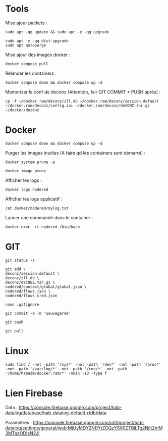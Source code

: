 # Tools
Mise ajour packets :
```
sudo apt -qq update && sudo apt -y -qq upgrade 
```
```
sudo apt -y -qq dist-upgrade
sudo apt autopurge
```
Mise ajour des images docker :
```
docker compose pull
```
Relancer les containers :
```
docker compose down && docker compose up -d
```
Memoriser la conf de deconz (Attention, fair GIT COMMIT + PUSH après) :
```
cp -f ~/docker.ram/deconz/zll.db ~/docker.ram/deconz/session.default ~/docker.ram/deconz/config.ini ~/docker.ram/deconz/deCONZ.tar.gz ~/docker/deconz
```


# Docker
```
docker compose down && docker compose up -d
```
Purger les images inutiles (A faire qd les containers sont démarré) :
```
docker system prune -a
```
```
docker image prune
```
Afficher les logs :
```
docker logs nodered
```

Afficher les logs applicatif :
```
cat docker/nodered/mylog.txt
```

Lancer une commande dans le container :
```
docker exec -it nodered /bin/bash
```

# GIT
```
git status -s
```
```
git add \
deconz/session.default \
deconz/zll.db \
deconz/deCONZ.tar.gz \
nodered/context/global/global.json \
nodered/flows.json \
nodered/flows_cred.json
```
```
nano .gitignore
```
```
git commit -a -m 'Sauvegarde'
```
```
git push
```
```
git pull
```

# Linux
```
sudo find / -not -path '/sys*' -not -path '/dev*' -not -path '/proc*' -not -path '/var/log/*' -not -path '/run/*' -not -path '/home/habadm/docker.ram/*' -mmin -10 -type f
```

# Lien Firebase
Data :
https://console.firebase.google.com/project/hab-datalog/database/hab-datalog-default-rtdb/data  
  
Paramètres :
https://console.firebase.google.com/u/0/project/hab-datalog/settings/general/web:MjUyMDY2NDYtZGQzYS00ZTBjLTg2NjItZmM3MTgzODIzN2Jl  
